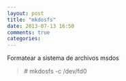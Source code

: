 ```yaml
---
layout: post
title: "mkdosfs"
date: 2013-07-13 16:50
comments: true
categories: 
---
```

Formatear a sistema de archivos msdos

>\# mkdosfs -c /dev/fd0 

